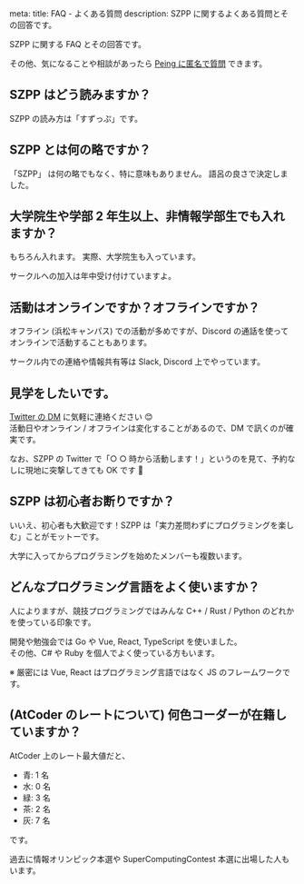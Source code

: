 <route lang="yaml">
meta:
    title: FAQ - よくある質問
    description:
        SZPP に関するよくある質問とその回答です。
</route>

SZPP に関する FAQ とその回答です。

その他、気になることや相談があったら [Peing に匿名で質問](https://peing.net/ja/szpp_3776) できます。

## SZPP はどう読みますか？

SZPP の読み方は「すずっぷ」です。

## SZPP とは何の略ですか？

「SZPP」 は何の略でもなく、特に意味もありません。
語呂の良さで決定しました。

## 大学院生や学部 2 年生以上、非情報学部生でも入れますか？

もちろん入れます。 実際、大学院生も入っています。

サークルへの加入は年中受け付けていますよ。

## 活動はオンラインですか？オフラインですか？

オフライン (浜松キャンパス) での活動が多めですが、Discord の通話を使ってオンラインで活動することもあります。

サークル内での連絡や情報共有等は Slack, Discord 上でやっています。

## 見学をしたいです。

[Twitter の DM](https://twitter.com/szpp_3776) に気軽に連絡ください 😊 \
活動日やオンライン / オフラインは変化することがあるので、DM で訊くのが確実です。

なお、SZPP の Twitter で「○ ○ 時から活動します！」というのを見て、予約なしに現地に突撃してきても OK です 🙆

## SZPP は初心者お断りですか？

いいえ、初心者も大歓迎です！SZPP は「実力差問わずにプログラミングを楽しむ」ことがモットーです。

大学に入ってからプログラミングを始めたメンバーも複数います。

## どんなプログラミング言語をよく使いますか？

人によりますが、競技プログラミングではみんな C++ / Rust / Python のどれかを使っている印象です。

開発や勉強会では Go や Vue, React, TypeScript を使いました。\
その他、C# や Ruby を個人でよく使っている方もいます。

※ 厳密には Vue, React はプログラミング言語ではなく JS のフレームワークです。

## (AtCoder のレートについて) 何色コーダーが在籍していますか？

AtCoder 上のレート最大値だと、

- 青: 1 名
- 水: 0 名
- 緑: 3 名
- 茶: 2 名
- 灰: 7 名

です。

過去に情報オリンピック本選や SuperComputingContest 本選に出場した人もいます。

